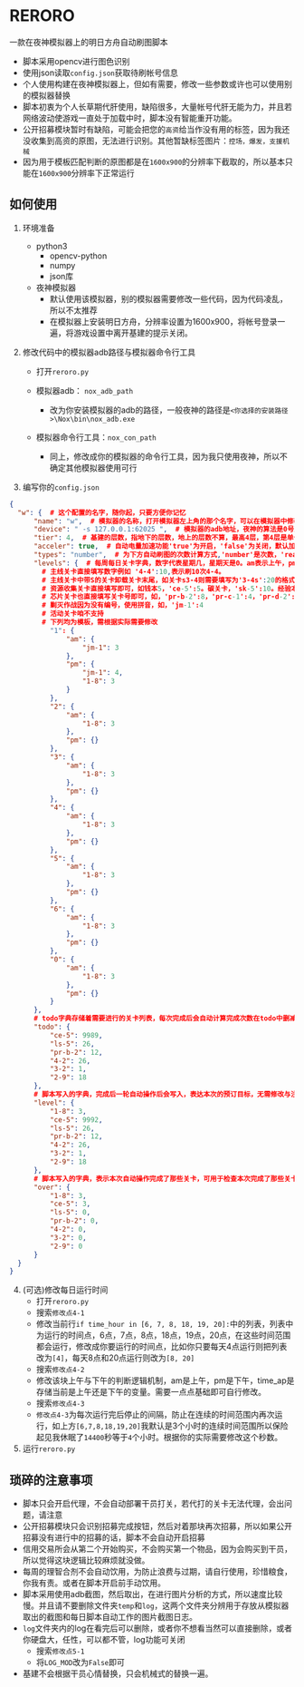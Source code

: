 # RERORO

一款在夜神模拟器上的明日方舟自动刷图脚本

* 脚本采用opencv进行图色识别
* 使用json读取`config.json`获取待刷帐号信息
* 个人使用构建在夜神模拟器上，但如有需要，修改一些参数或许也可以使用别的模拟器替换
* 脚本初衷为个人长草期代肝使用，缺陷很多，大量帐号代肝无能为力，并且若网络波动使游戏一直处于加载中时，脚本没有智能重开功能。
* 公开招募模块暂时有缺陷，可能会把您的`高资`给当作没有用的标签，因为我还没收集到高资的原图，无法进行识别。其他暂缺标签图片：`控场，爆发，支援机械`
* 因为用于模板匹配判断的原图都是在`1600x900`的分辨率下截取的，所以基本只能在`1600x900`分辨率下正常运行

## 如何使用

1. 环境准备

   * python3
     * opencv-python
     * numpy
     * json库
   * 夜神模拟器
     * 默认使用该模拟器，别的模拟器需要修改一些代码，因为代码凌乱，所以不太推荐
     * 在模拟器上安装明日方舟，分辨率设置为1600x900，将帐号登录一遍，将游戏设置中离开基建的提示关闭。

2. 修改代码中的模拟器adb路径与模拟器命令行工具

   * 打开`reroro.py`

   * 模拟器adb： `nox_adb_path`
     * 改为你安装模拟器的adb的路径，一般夜神的路径是`<你选择的安装路径>\Nox\bin\nox_adb.exe`
   * 模拟器命令行工具：`nox_con_path`
     * 同上，修改成你的模拟器的命令行工具，因为我只使用夜神，所以不确定其他模拟器使用可行

3. 编写你的`config.json`

  ```json
{
    "w": {	# 这个配置的名字，随你起，只要方便你记忆
        "name": "w",  # 模拟器的名称，打开模拟器左上角的那个名字，可以在模拟器中修改，但要对应上，用于到点自动开启模拟器
        "device": " -s 127.0.0.1:62025 ",  # 模拟器的adb地址，夜神的算法是0号对应62021,1号往后的都是62024+号数，例如1号是'62024+1=62025'，2号是'62024+2=62026
        "tier": 4,  # 基建的层数，指地下的层数，地上的层数不算，最高4层，第4层是单个宿舍，在基建自动收获替换干员中使用
        "acceler": true,  # 自动电量加速功能'true'为开启，'false'为关闭，默认加速地下1层中间的制造站，如地下1层中间的不是制造站，会出问题。贸易站无法加速。
        "types": "number",  # 为下方自动刷图的次数计算方式,'number'是次数，'reason'是理智计数，建议使用次数，理智计数暂时不完善
        "levels": {  # 每周每日关卡字典，数字代表星期几，星期天是0。am表示上午，pm表示下午，上午默认是4点到17点，下午默认是18点到次日4点。
          # 主线关卡直接填写数字例如 '4-4':10,表示刷10次4-4。
          # 主线关卡中带S的关卡卸载关卡末尾，如关卡s3-4则需要填写为'3-4s':20的格式
          # 资源收集关卡直接填写即可，如钱本5，'ce-5':5。碳关卡，'sk-5':10。经验本，'ls-5':30
          # 芯片关卡也直接填写关卡号即可，如，'pr-b-2':8，'pr-c-1':4，'pr-d-2':30
          # 剿灭作战因为没有编号，使用拼音，如，'jm-1':4
          # 活动关卡咱不支持
          # 下列均为模板，需根据实际需要修改
            "1": {
                "am": {
                    "jm-1": 3
                },
                "pm": {
                    "jm-1": 4,
                    "1-8": 3
                }
            },
            "2": {
                "am": {
                    "1-8": 3
                },
                "pm": {}
            },
            "3": {
                "am": {
                    "1-8": 3
                },
                "pm": {}
            },
            "4": {
                "am": {
                    "1-8": 3
                },
                "pm": {}
            },
            "5": {
                "am": {
                    "1-8": 3
                },
                "pm": {}
            },
            "6": {
                "am": {
                    "1-8": 3
                },
                "pm": {}
            },
            "0": {
                "am": {
                    "1-8": 3
                },
                "pm": {}
            }
        },
		# todo字典存储着需要进行的关卡列表，每次完成后会自动计算完成次数在todo中删减。默认在当天固定安排后进行，请按实际进行更改
        "todo": {
            "ce-5": 9989,
            "ls-5": 26,
            "pr-b-2": 12,
            "4-2": 26,
            "3-2": 1,
            "2-9": 18
        },
		# 脚本写入的字典，完成后一轮自动操作后会写入，表达本次的预订目标，无需修改与注意
        "level": {
            "1-8": 3,
            "ce-5": 9992,
            "ls-5": 26,
            "pr-b-2": 12,
            "4-2": 26,
            "3-2": 1,
            "2-9": 18
        },
		# 脚本写入的字典，表示本次自动操作完成了那些关卡，可用于检查本次完成了那些关卡
        "over": {
            "1-8": 3,
            "ce-5": 3,
            "ls-5": 0,
            "pr-b-2": 0,
            "4-2": 0,
            "3-2": 0,
            "2-9": 0
        }
    }
}
  ```

4. (可选)修改每日运行时间
   * 打开`reroro.py`
   * 搜索`修改点4-1`
   * 修改当前行`if time_hour in [6, 7, 8, 18, 19, 20]:`中的列表，列表中为运行的时间点，6点，7点，8点，18点，19点，20点，在这些时间范围都会运行，修改成你要运行的时间点，比如你只要每天4点运行则把列表改为`[4]`，每天8点和20点运行则改为`[8, 20]`
   * 搜索`修改点4-2`
   * 修改该块上午与下午的判断逻辑机制，am是上午，pm是下午，time_ap是存储当前是上午还是下午的变量。需要一点点基础即可自行修改。
   * 搜索`修改点4-3`
   * `修改点4-3`为每次运行完后停止的间隔，防止在连续的时间范围内再次运行，如上方`[6,7,8,18,19,20]`我默认是3个小时的连续时间范围所以保险起见我休眠了`14400`秒等于`4`个小时。根据你的实际需要修改这个秒数。
5. 运行`reroro.py`

## 琐碎的注意事项

* 脚本只会开启代理，不会自动部署干员打关，若代打的关卡无法代理，会出问题，请注意
* 公开招募模块只会识别招募完成按钮，然后对着那块再次招募，所以如果公开招募没有进行中的招募的话，脚本不会自动开启招募
* 信用交易所会从第二个开始购买，不会购买第一个物品，因为会购买到干员，所以觉得这块逻辑比较麻烦就没做。
* 每周的理智合剂不会自动饮用，为防止浪费与过期，请自行使用，珍惜粮食，你我有责。或者在脚本开启前手动饮用。
* 脚本采用使用adb截图，然后取出，在进行图片分析的方式，所以速度比较慢。并且请不要删除文件夹`temp`和`log`，这两个文件夹分辨用于存放从模拟器取出的截图和每日脚本自动工作的图片截图日志。
* `log`文件夹内的log在看完后可以删除，或者你不想看当然可以直接删除，或者你硬盘大，任性，可以都不管，log功能可关闭
  * 搜索`修改点5-1`
  * 将`LOG_MOD`改为`False`即可
* 基建不会根据干员心情替换，只会机械式的替换一遍。

